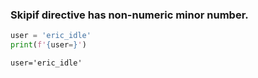### Skipif directive has non-numeric minor number.

<!--phmdoctest-label test_fstring-->
<!--phmdoctest-mark.skipif<3.A-->
```python
user = 'eric_idle'
print(f'{user=}')
```
```
user='eric_idle'
```
